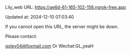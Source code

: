 Lily_web URL: https://ae6d-61-165-102-156.ngrok-free.app

Updated at: 2024-12-10 07:03:40

If you cannot open this URL, the server might be down.

Please contact: 

goley04@foxmail.com Or Wechat:GL_yeaH
